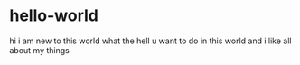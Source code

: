 # hello-world
hi i am new to this world
what the hell u want to do in this world and i like all about my things 
